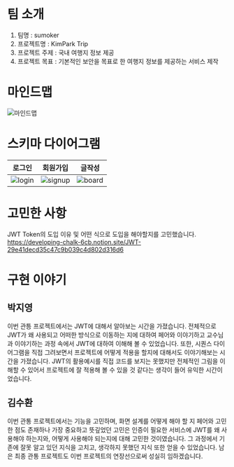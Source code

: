 # 팀 소개
1. 팀명 : sumoker
2. 프로젝트명 : KimPark Trip
3. 프로젝트 주제 : 국내 여행지 정보 제공
4. 프로젝트 목표 : 기본적인 보안을 목표로 한 여행지 정보를 제공하는 서비스 제작

# 마인드맵
![마인드맵](/uploads/27a3ad64690632c07fcdcc5b6bbe6655/image.png)

# 스키마 다이어그램
|로그인|회원가입|글작성|
|---|---|---|
|![login](/uploads/6f2d7faac7a97d3a17f56d68b099d7ba/image.png)|![signup](/uploads/db351572f4cbd8d0ec9bcdd22014058b/image.png)|![board](/uploads/36fe2d5273fbca02acbafc46527b5355/image.png)|

# 고민한 사항
JWT Token의 도입 이유 및 어떤 식으로 도입을 해야할지를 고민했습니다. <br>
https://developing-chalk-6cb.notion.site/JWT-29e41decd35c47c9b039c4d802d316d6

# 구현 이야기

## 박지영
이번 관틍 프로젝트에서는 JWT에 대해서 알아보는 시간을 가졌습니다. 전체적으로 JWT가 왜 사용되고 어떠한 방식으로 이동하는 지에 대하여 페어와 이야기하고 교수님과 이야기하는 과정 속에서 JWT에 대하여 이해해 볼 수 있었습니다. 또한, 시퀀스 다이어그램을 직접 그려보면서 프로젝트에 어떻게 적용을 할지에 대해서도 이야기해보는 시간을 가졌습니다.
JWT의 활용예시를 직접 코드를 보지는 못했지만 전체적인 그림을 이해할 수 있어서 프로젝트에 잘 적용해 볼 수 있을 것 같다는 생각이 들어 유익한 시간이었습니다.

## 김수환
이번 관통 프로젝트에서는 기능을 고민하며, 화면 설계를 어떻게 해야 할 지 페어와 고민한 점도 존재하나
가장 중요하고 뜻깊었던 고민은 인증이 필요한 서비스에 JWT를 왜 사용해야 하는지와, 어떻게 사용해야 되는지에 대해
고민한 것이였습니다. 그 과정에서 기존에 잘못 알고 있던 지식을 고치고, 생각하지 못했던 지식 또한 얻을 수 있었습니다.
남은 최종 관통 프로젝트도 이번 프로젝트의 연장선으로써 성실히 임하겠습니다.
